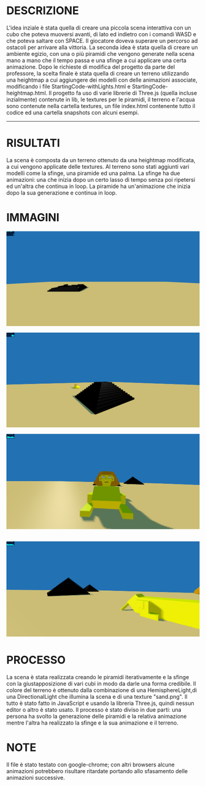 <meta charset="utf-8">

# DESCRIZIONE

L'idea inziale è stata quella di creare una piccola scena interattiva con un cubo che poteva muoversi avanti, di lato ed indietro
con i comandi WASD e che poteva saltare con SPACE. Il giocatore doveva superare un percorso ad ostacoli per arrivare alla vittoria.
La seconda idea è stata quella di creare un ambiente egizio, con una o più piramidi che vengono generate 
nella scena mano a mano che il tempo passa e una sfinge a cui applicare una certa animazione.
Dopo le richieste di modifica del progetto da parte del professore, la scelta finale è stata quella di creare un terreno
utilizzando una heightmap a cui aggiungere dei modelli con delle animazioni 
associate, modificando i file StartingCode-withLights.html e StartingCode-heightmap.html.
Il progetto fa uso di varie librerie di Three.js (quella incluse inzialmente) contenute in lib, le textures
per le piramidi, il terreno e l'acqua sono contenute nella cartella textures, un file index.html contenente tutto il codice ed 
una cartella snapshots con alcuni esempi.


----------------------------------------------------------------------------------------------------------------------------

# RISULTATI
La scena è composta da un terreno ottenuto da una heightmap modificata, a cui vengono applicate delle textures.
Al terreno sono stati aggiunti vari modelli come la sfinge, una piramide ed una palma.
La sfinge ha due animazioni: una che inizia dopo un certo lasso di tempo senza poi ripetersi ed un'altra che continua
in loop.
La piramide ha un'animazione che inizia dopo la sua generazione e continua in loop.


# IMMAGINI

![Example 1](snapshots/Immagine1.png)

![Example 2](snapshots/Immagine2.png)

![Example 3](snapshots/Immagine3.png)

![Example 4](snapshots/Immagine4.png)
--------------------------------------------------------------------------------------------------------------------------------

# PROCESSO

La scena è stata realizzata creando le piramidi iterativamente e la sfinge con la giustapposizione di vari cubi in modo da darle una 
forma credibile. Il colore del terreno è ottenuto dalla combinazione di una HemisphereLight,di una DirectionalLight che illumina la scena e 
di una texture "sand.png".
Il tutto è stato fatto in JavaScript e usando la libreria Three.js, quindi nessun editor o altro è stato usato. 
Il processo è stato diviso in due parti: una persona ha svolto la generazione delle piramidi e la relativa animazione mentre l'altra 
ha realizzato la sfinge e la sua animazione e il terreno. 

# NOTE


Il file è stato testato con google-chrome; con altri browsers alcune animazioni potrebbero risultare ritardate portando allo sfasamento delle 
animazioni successive.

<!-- Markdeep: -->

 